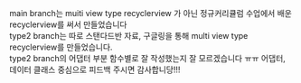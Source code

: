 main branch는 muiti view type recyclerview 가 아닌 정규커리큘럼 수업에서 배운 recyclerview를 써서 만들었습니다<br>
type2 branch는 따로 스탠다드반 자료, 구글링을 통해 multi view type recyclerview를 만들었습니다.<br>
type2 branch의 어댑터 부분 함수별로 잘 작성했는지 잘 모르겠습니다 ㅠㅠ 어댑터, 데이터 클래스 중심으로 피드백 주시면 감사합니당!!!
